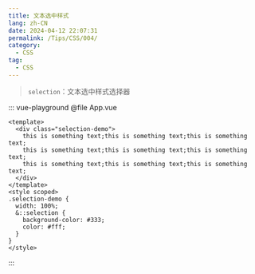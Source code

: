 ```yaml
---
title: 文本选中样式
lang: zh-CN
date: 2024-04-12 22:07:31
permalink: /Tips/CSS/004/
category:
  - CSS
tag:
  - CSS
---
```


> `selection`：文本选中样式选择器

::: vue-playground
@file App.vue
```vue
<template>
  <div class="selection-demo">
    this is something text;this is something text;this is something text;
    this is something text;this is something text;this is something text;
    this is something text;this is something text;this is something text;
  </div>
</template>
<style scoped>
.selection-demo {
  width: 100%;
  &::selection {
    background-color: #333;
    color: #fff;
  }
}
</style>
```
:::
